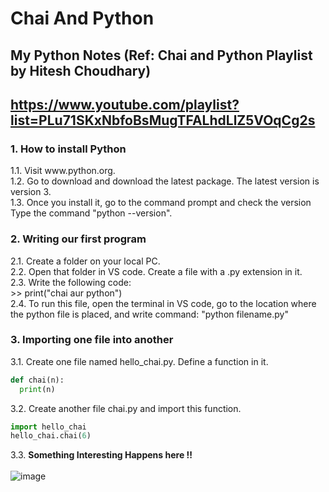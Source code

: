 <h1>Chai And Python</h1>
<h2>My Python Notes (Ref: Chai and Python Playlist by Hitesh Choudhary)</h2>
<h2>
  <a href="https://www.youtube.com/playlist?list=PLu71SKxNbfoBsMugTFALhdLlZ5VOqCg2s">https://www.youtube.com/playlist?list=PLu71SKxNbfoBsMugTFALhdLlZ5VOqCg2s</a>
</h2>

<h3> 1. How to install Python</h3>
<p>
  1.1. Visit www.python.org.<br>
  1.2. Go to download and download the latest package. The latest version is version 3.<br>
  1.3. Once you install it, go to the command prompt and check the version Type the command "python --version".<br>
</p>

<h3> 2. Writing our first program</h3>
<p>
  2.1. Create a folder on your local PC. <br>
  2.2. Open that folder in VS code. Create a file with a .py extension in it. <br>
  2.3. Write the following code:<br>
  >> print("chai aur python")<br>
  2.4. To run this file, open the terminal in VS code, go to the location where the python file is placed, and write command: "python filename.py"
</p>

<h3> 3. Importing one file into another</h3>
<p>
  3.1. Create one file named hello_chai.py. Define a function in it.<br>

  ````PYTHON
def chai(n):
    print(n)
````
  3.2. Create another file chai.py and import this function. <br>
  ````PYTHON
import hello_chai
hello_chai.chai(6)
````
  3.3. **Something Interesting Happens here !!** <br> <br>
  ![image](https://github.com/Mangeshgp14/Chai-And-Python/assets/107695842/02148ab6-3847-4bb6-a009-654553df0fc9)





</p>
